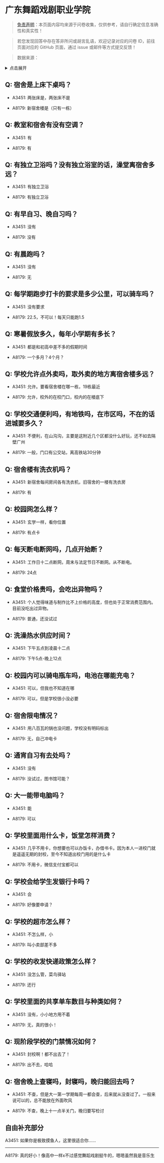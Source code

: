 # 广东舞蹈戏剧职业学院

> [免责声明](https://colleges.chat/#_3)：本页面内容均来源于问卷收集，仅供参考，请自行确定信息准确性和真实性！

> 若您发现回答中存在答非所问或胡言乱语，欢迎记录对应的问卷 ID，前往页面对应的 GitHub 页面，通过 issue 或邮件等方式提交反馈！

> 数据来源：

<details><summary>点击展开</summary>
<ul>
<li>A3451: 匿名 (2021 年 06 月)</li>
<li>A8179: 匿名 (2022 年 06 月)</li>
</ul>
</details>

## Q: 宿舍是上床下桌吗？

- A3451: 两张床是，两张床不是

- A8179: 新宿舍楼是（只有一栋）

## Q: 教室和宿舍有没有空调？

- A3451: 有

- A8179: 有

## Q: 有独立卫浴吗？没有独立浴室的话，澡堂离宿舍多远？

- A3451: 有独立卫浴

- A8179: 有独立卫浴

## Q: 有早自习、晚自习吗？

- A3451: 没有

- A8179: 没有

## Q: 有晨跑吗？

- A3451: 没有

- A8179: 无

## Q: 每学期跑步打卡的要求是多少公里，可以骑车吗？

- A3451: 没有要求

- A8179: 22.5，不可以！每天只能跑1.5

## Q: 寒暑假放多久，每年小学期有多长？

- A3451: 都是和初高中差不多的假期时间

- A8179: 一个多月？4个月？

## Q: 学校允许点外卖吗，取外卖的地方离宿舍楼多远？

- A3451: 允许。要看宿舍楼在哪一栋，19栋最近

- A8179: 允许，校外的在校门口，校内的在楼底下

## Q: 学校交通便利吗，有地铁吗，在市区吗，不在的话进城要多久？

- A3451: 不便利，在山沟沟，主要是这附近几个区都没什么好玩，还不如去隔壁广州

- A8179: 一般，门口有公交站，离高铁站30分钟

## Q: 宿舍楼有洗衣机吗？

- A3451: 新宿舍每间房间各有洗衣机，旧宿舍的一楼有洗衣房

- A8179: 有

## Q: 校园网怎么样？

- A3451: 玄学一样，看你位置

- A8179: 有点卡

## Q: 每天断电断网吗，几点开始断？

- A3451: 工作日十二点断网，周末与法定节日不断网。从不断电。

- A8179: 24点

## Q: 食堂价格贵吗，会吃出异物吗？

- A3451: 个人觉得味道与制作比不上价格的高度，但也处于正常消费范围内。目前没吃出过异物。

- A8179: 普通，还没试过

## Q: 洗澡热水供应时间？

- A3451: 下午五点到凌晨十二点

- A8179: 下午5点-晚上12点

## Q: 校园内可以骑电瓶车吗，电池在哪能充电？

- A3451: 可以，但我也不知道在哪

- A8179: 可以，但是学校很小没必要

## Q: 宿舍限电情况？

- A3451: 用八百瓦的锅也没问题，学校没有明码标出

- A8179: 无，自己冲电卡

## Q: 通宵自习有去处吗？

- A3451: 没有

- A8179: 没试过，图书馆可能？

## Q: 大一能带电脑吗？

- A3451: 能

- A8179: 可以

## Q: 学校里面用什么卡，饭堂怎样消费？

- A3451: 几乎不用卡，你想要也可以办饭卡，办借书卡。因为本人一进校门就是遥遥无期的封校，至今不知道出校门用的是什么卡

- A8179: 不用卡，微信支付宝都可以

## Q: 学校会给学生发银行卡吗？

- A3451: 会

- A8179: 好像要申请？

## Q: 学校的超市怎么样？

- A3451: 不怎么样，小

- A8179: 叫小卖部差不多

## Q: 学校的收发快递政策怎么样？

- A3451: 没怎么管，菜鸟驿站

- A8179: 还行

## Q: 学校里面的共享单车数目与种类如何？

- A3451: 没有，小小地方用不着

- A8179: 无，真的很小！

## Q: 现阶段学校的门禁情况如何？

- A3451: 封校啊！都不出去了！

- A8179: 出不去，哈哈

## Q: 宿舍晚上查寝吗，封寝吗，晚归能回去吗？

- A3451: 不查，但是大一第一学期每周一都会查，后来就从没查过了。一般来说可以的，总不能放在外面吹风

- A8179: 不查，晚上十一点半关门，晚归要写检讨

## 自由补充部分

A3451: 如果你是极致摸鱼人，这里很适合你……

***

A8179: 真的好小！像高中一样x不过感觉舞蹈戏剧挺牛的，嗯嗯虽然我是音乐生